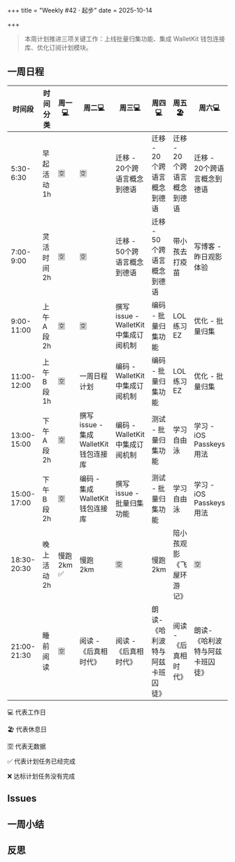 +++
title = "Weekly #42 · 起步"
date = 2025-10-14

+++

> 本周计划推进三项关键工作：上线批量归集功能、集成 WalletKit 钱包连接库、优化订阅计划模块。

## 一周日程

<div class="table-container">

| 时间段                                      | 时间分类 | 周一💻                     | 周二💻                  | 周三💻    | 周四💻          | 周五 🏖️ | 周六💻 | 周日💻 |
| -------------------------------------------- | ------------------------- | ---------------------- | -------- | -------------- | -------- | ----- | ----- | ----- |
| 5:30-6:30              | 早起活动 1h | 🈳 | 🈳 | 迁移 - 20个跨语言概念到德语 | 迁移 - 20个跨语言概念到德语 | 迁移 - 20个跨语言概念到德语 | 迁移 - 20个跨语言概念到德语 | 迁移 - 20个跨语言概念到德语 |
| 7:00-9:00                | 灵活时间 2h | 🈳 | 🈳 | 迁移 - 50个跨语言概念到德语 | 迁移 - 50个跨语言概念到德语 | 带小孩去打疫苗 | 写博客 - 昨日观影体验 | 写教程 - 批量归集 |
| 9:00-11:00 | 上午 A 段 2h | 🈳 | 🈳 | 撰写issue - WalletKit 中集成订阅机制 | 编码 - 批量归集功能 | LOL 练习 EZ | 优化 - 批量归集 | 写教程 - 批量归集 |
| 11:00-12:00        | 上午 B 段 1h | 🈳 | 一周日程计划 | 编码 - WalletKit 中集成订阅机制 | 编码 - 批量归集功能 | LOL 练习 EZ | 优化 - 批量归集 | 录视频 - 批量归集 |
| 13:00-15:00        | 下午 A 段 2h | 🈳 | 撰写issue - 集成 WalletKit 钱包连接库 | 编码 - WalletKit 中集成订阅机制 | 测试 - 批量归集功能 | 学习自由泳 | 学习 - iOS Passkeys 用法 | 录视频 - 批量归集 |
| 15:00-17:00   | 下午 B 段 2h | 🈳 | 编码 - 集成 WalletKit 钱包连接库 | 撰写issue - 批量归集功能 | 测试 - 批量归集功能 | 学习自由泳 | 学习 - iOS Passkeys 用法 | 一周小结与反思 |
| 18:30-20:30 | 晚上活动 2h | 慢跑 2km ✅ | 慢跑 2km | 🈳 | 慢跑 2km | 陪小孩观影 《飞屋环游记》 | 🈳 | 慢跑 2km |
| 21:00-21:30               | 睡前阅读 | 🈳 | 阅读 - 《后真相时代》 | 阅读 - 《后真相时代》 | 朗读-《哈利波特与阿兹卡班囚徒》 | 阅读 - 《后真相时代》 | 朗读-《哈利波特与阿兹卡班囚徒》 | 阅读 - 《后真相时代》 |

</div>
💻 代表工作日

🏖️ 代表休息日

🈳 代表无数据 

✅ 代表计划任务已经完成

❌ 达标计划任务没有完成



## Issues





## 一周小结





## 反思
